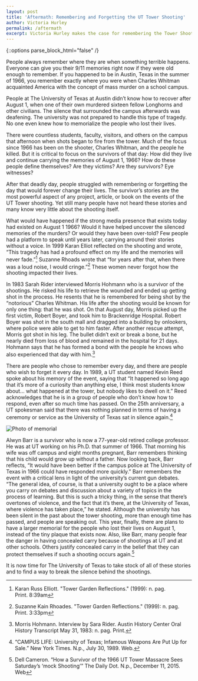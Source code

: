 ```yaml
---
layout: post
title: 'Aftermath: Remembering and Forgetting the UT Tower Shooting'
author: Victoria Hurley
permalink: /aftermath
excerpt: Victoria Hurley makes the case for remembering the Tower Shooting.
---
```

<div class="white bar"><div class="container"><div class="col-sm-12 col-md-10 col-md-offset-1 col-lg-8 col-lg-offset-2 post-content">
{::options parse_block_html="false" /}

People always remember where they are when something terrible happens. Everyone can give you their 9/11 memories right now if they were old enough to remember. If you happened to be in Austin, Texas in the summer of 1966, you remember exactly where you were when Charles Whitman acquainted America with the concept of mass murder on a school campus.

People at The University of Texas at Austin didn’t know how to recover after August 1, when one of their own murdered sixteen fellow Longhorns and other civilians. The silence that surrounded the campus afterwards was deafening. The university was not prepared to handle this type of tragedy. No one even knew how to memorialize the people who lost their lives.

There were countless students, faculty, visitors, and others on the campus that afternoon when shots began to fire from the tower. Much of the focus since 1966 has been on the shooter, Charles Whitman, and the people he killed. But it is critical to focus on the survivors of that day: How did they live and continue carrying the memories of August 1, 1966? How do these people define themselves? Are they victims? Are they survivors? Eye witnesses?

After that deadly day, people struggled with remembering or forgetting the day that would forever change their lives. The survivor’s stories are the most powerful aspect of any project, article, or book on the events of the UT Tower shooting. Yet still many people have not heard these stories and many know very little about the shooting itself.

What would have happened if the strong media presence that exists today had existed on August 1 1966? Would it have helped uncover the silenced memories of the murders? Or would they have been over-told? Few people had a platform to speak until years later, carrying around their stories without a voice. In 1999 Karan Elliot reflected on the shooting and wrote, “This tragedy has had a profound effect on my life and the memories will never fade.”[^1] Suzanne Rhoads wrote that “for years after that, when there was a loud noise, I would cringe.”[^2] These women never forgot how the shooting impacted their lives.

In 1983 Sarah Rider interviewed Morris Hohmann who is a survivor of the shootings. He risked his life to retrieve the wounded and ended up getting shot in the process. He resents that he is remembered for being shot by the “notorious” Charles Whitman. His life after the shooting would be known for only one thing: that he was shot. On that August day, Morris picked up the first victim, Robert Boyer, and took him to Brackenridge Hospital. Robert Boyer was shot in the south mall and dragged into a building by onlookers, where police were able to get to him faster. After another rescue attempt, Morris got shot in his leg. The bullet didn’t exit or break a bone, but he nearly died from loss of blood and remained in the hospital for 21 days. Hohmann says that he has formed a bond with the people he knows who also experienced that day with him.[^3]

There are people who chose to remember every day, and there are people who wish to forget it every day. In 1989, a UT student named Kevin Reed spoke about his memory of the event, saying that “It happened so long ago that it’s more of a curiosity than anything else, I think most students know about… what happened at the tower, but nobody likes to dwell on it.” Reed acknowledges that he is in a group of people who don’t know how to respond, even after so much time has passed. On the 25th anniversary, a UT spokesman said that there was nothing planned in terms of having a ceremony or service as the University of Texas sat in silence again.[^4]

<div class="image-block">
  <img src="{{ site.baseurl }}/images/posts/hurley/photo.jpg" alt="Photo of memorial" />
</div>

Alwyn Barr is a survivor who is now a 77-year-old retired college professor. He was at UT working on his Ph.D. that summer of 1966. That morning his wife was off campus and eight months pregnant, Barr remembers thinking that his child would grow up without a father. Now looking back, Barr reflects, “It would have been better if the campus police at The University of Texas in 1966 could have responded more quickly.” Barr remembers the event with a critical lens in light of the university’s current gun debates. “The general idea, of course, is that a university ought to be a place where you carry on debates and discussion about a variety of topics in the process of learning. But this is such a tricky thing, in the sense that there’s overtones of violence, and the fact that it’s there, at the University of Texas, where violence has taken place,” he stated. Although the university has been silent in the past about the tower shooting, more than enough time has passed, and people are speaking out. This year, finally, there are plans to have a larger memorial for the people who lost their lives on August 1, instead of the tiny plaque that exists now. Also, like Barr, many people fear the danger in having concealed carry because of shootings at UT and at other schools. Others justify concealed carry in the belief that they can protect themselves if such a shooting occurs again.[^5]

It is now time for The University of Texas to take stock of all of these stories and to find a way to break the silence behind the shootings.

</div></div></div>

[^1]: Karan Russ Elliott. "Tower Garden Reflections." (1999): n. pag. Print. 8:39am

[^2]: Suzanne Kain Rhoades. "Tower Garden Reflections." (1999): n. pag. Print. 3:33pm

[^3]: Morris Hohmann. Interview by Sara Rider. Austin History Center Oral History Transcript May 31, 1983: n. pag. Print.

[^4]: “CAMPUS LIFE: University of Texas; Infamous Weapons Are Put Up for Sale.” New York Times. N.p., July 30, 1989. Web.

[^5]: Dell Cameron. “How a Survivor of the 1966 UT Tower Massacre Sees Saturday’s ‘mock Shooting’” The Daily Dot. N.p., December 11, 2015. Web
